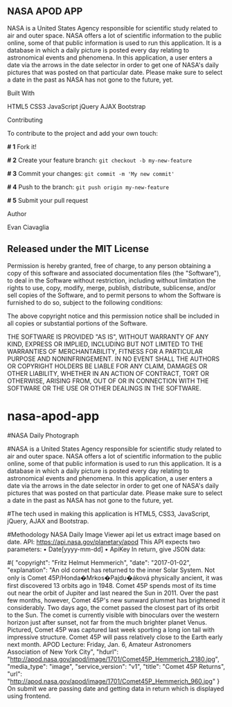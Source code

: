 ## NASA APOD APP

NASA is a United States Agency responsible for scientific study related to air and outer space. NASA offers a lot of scientific information to the public online, some of that public information is used to run this application. It is a database in which a daily picture is posted every day relating to astronomical events and phenomena. In this application, a user enters a date via the arrows in the date selector in order to get one of NASA's daily pictures that was posted on that particular date. Please make sure to select a date in the past as NASA has not gone to the future, yet.

Built With

HTML5
CSS3
JavaScript
jQuery
AJAX
Bootstrap

Contributing

To contribute to the project and add your own touch:

**# 1** Fork it!

**# 2** Create your feature branch: `git checkout -b my-new-feature`

**# 3** Commit your changes: `git commit -m 'My new commit'`

**# 4** Push to the branch: `git push origin my-new-feature`

**# 5** Submit your pull request

Author

Evan Ciavaglia

## Released under the MIT License

Permission is hereby granted, free of charge, to any person obtaining a copy of this software and associated documentation files (the "Software"), to deal in the Software without restriction, including without limitation the rights to use, copy, modify, merge, publish, distribute, sublicense, and/or sell copies of the Software, and to permit persons to whom the Software is furnished to do so, subject to the following conditions:

The above copyright notice and this permission notice shall be included in all copies or substantial portions of the Software.

THE SOFTWARE IS PROVIDED "AS IS", WITHOUT WARRANTY OF ANY KIND, EXPRESS OR IMPLIED, INCLUDING BUT NOT LIMITED TO THE WARRANTIES OF MERCHANTABILITY, FITNESS FOR A PARTICULAR PURPOSE AND NONINFRINGEMENT. IN NO EVENT SHALL THE AUTHORS OR COPYRIGHT HOLDERS BE LIABLE FOR ANY CLAIM, DAMAGES OR OTHER LIABILITY, WHETHER IN AN ACTION OF CONTRACT, TORT OR OTHERWISE, ARISING FROM, OUT OF OR IN CONNECTION WITH THE SOFTWARE OR THE USE OR OTHER DEALINGS IN THE SOFTWARE.










# nasa-apod-app
#NASA Daily Photograph

#NASA is a United States Agency responsible for scientific study related to air and outer space. NASA offers a lot of scientific information to the public online, some of that public information is used to run this application. It is a database in which a daily picture is posted every day relating to astronomical events and phenomena. In this application, a user enters a date via the arrows in the date selector in order to get one of NASA's daily pictures that was posted on that particular date. Please make sure to select a date in the past as NASA has not gone to the future, yet.

#The tech used in making this application is HTML5, CSS3, JavaScript, jQuery, AJAX and Bootstrap.

#Methodology NASA Daily Image Viewer api let us extract image based on date. API: https://api.nasa.gov/planetary/apod This API expects two parameters: • Date[yyyy-mm-dd] • ApiKey In return, give JSON data:

#{ "copyright": "Fritz Helmut Hemmerich", "date": "2017-01-02", "explanation": "An old comet has returned to the inner Solar System. Not only is Comet 45P/Honda�Mrkos�Pajdu�áková physically ancient, it was first discovered 13 orbits ago in 1948. Comet 45P spends most of its time out near the orbit of Jupiter and last neared the Sun in 2011. Over the past few months, however, Comet 45P's new sunward plummet has brightened it considerably. Two days ago, the comet passed the closest part of its orbit to the Sun. The comet is currently visible with binoculars over the western horizon just after sunset, not far from the much brighter planet Venus. Pictured, Comet 45P was captured last week sporting a long ion tail with impressive structure. Comet 45P will pass relatively close to the Earth early next month. APOD Lecture: Friday, Jan. 6, Amateur Astronomers Association of New York City", "hdurl": "http://apod.nasa.gov/apod/image/1701/Comet45P_Hemmerich_2180.jpg", "media_type": "image", "service_version": "v1", "title": "Comet 45P Returns", "url": "http://apod.nasa.gov/apod/image/1701/Comet45P_Hemmerich_960.jpg" } On submit we are passing date and getting data in return which is displayed using frontend.

